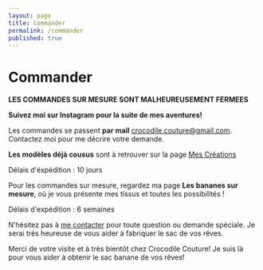 ```yaml
---
layout: page
title: Commander
permalink: /commander
published: true
---
```


# Commander

**LES COMMANDES SUR MESURE SONT MALHEUREUSEMENT FERMEES**


**Suivez moi sur Instagram pour la suite de mes aventures!**

Les commandes se passent **par mail** [crocodile.couture@gmail.com](mailto:crocodile.couture@gmail.com).
Contactez moi pour me décrire votre demande.

**Les modèles déjà cousus** sont à retrouver sur la page [Mes Créations](https://crocodile-couture.fr/)

Délais d'éxpédition : 10 jours

Pour les commandes sur mesure, regardez ma page **Les bananes sur mesure**, où je vous présente mes tissus et toutes les possibilités ! 

Délais d'expédition : 6 semaines 

N’hésitez pas à [me contacter](mailto:crocodile.couture@gmail.com) pour toute question ou demande spéciale. Je serai très heureuse de vous aider à fabriquer le sac de vos rêves.

Merci de votre visite et à très bientôt chez Crocodile Couture! Je suis là pour vous aider à obtenir le sac banane de vos rêves!
